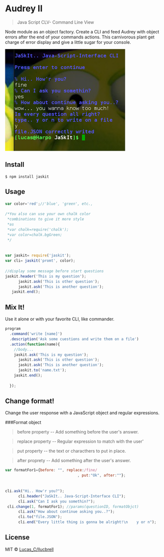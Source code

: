 # Audrey II

> Java Script CLV- Command Line View 

Node module as an object factory. Create a CLI and feed Audrey with object errors after the end of your commands actions. This carnivorous plant get charge of error display and give a little sugar for your console.


![](https://raw.githubusercontent.com/llucbrell/jaskit/master/captura.png)



## Install

```
$ npm install jaskit
```


## Usage

```js
var color='red';//'blue', 'green', etc.,  

/*You also can use your own chalk color
 *combinations to give it more style
 *as 
 *var chalk=require('chalk');
 *var color=chalk.bgGreen;
 */


var jaskit= require('jaskit');
var cli= jaskit('promt', color);

//display some message before start questions    
jaskit.header('This is my question'); 
      jaskit.ask('This is other question');
      jaskit.ask('This is another question');
   jaskit.end();
```

## Mix It!

Use it alone or with your favorite CLI, like commander.

```js
program
  .command('write [name]') 
  .description('Ask some cuestions and write them on a file')
  .action(function(name){
    //body...
    jaskit.ask('This is my question');     
      jaskit.ask('This is other question');
      jaskit.ask('This is another question');
      jaskit.to('name.txt');
    jaskit.end();
    
  }); 
```

## Change format!

Change the user response with a JavaScript object and regular expressions.

###Format object
>before property -- Add something before the user's answer.

>replace property -- Regular expression to match with the user'

>put property -- the text or characthers to put in place.

>after proprety -- Add something after the user's answer.

```js
var formatFor1={before: "", replace:/fine/ 
                                 , put:"Ok", after:""};


cli.ask("Hi.. How'r you?");
      cli.header("JaSkIt.. Java-Script-Interface CLI");
      cli.ask("Can I ask you somethin?");
 cli.change(1, formatFor1); //params(questionID, formatObjct)  
      cli.ask("How about continue asking you..?");
      cli.to("file.JSON");   
      cli.end("Every little thing is gonna be alright!\n    y or n");
```


## License

MIT © [Lucas_C/llucbrell](https://github.com/llucbrell)